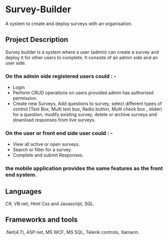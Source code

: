 # Survey-Builder
A system to create and deploy surveys with an organisation.

## Project Description
Survey builder is a system where a user (admin) can create a survey
and deploy it for other users to complete.
It consists of an admin side and an user side.


### On the admin side registered users could : -
* Login 
* Perform CRUD operations on users provided admin has authorised permission.
* Create new Surveys, Add questions to survey, select different types of control (Text Box, Multi text box, Radio button, Multi check box , slider) for a question, modify existing survey, delete or archive surveys and download responses from live surveys.


### On the user or front end side user could : -
* View all active or open surveys.
* Search or filter for a survey.
* Complete and submit Responses.

### the mobile application provides the same features as the front end system.

## Languages
C#, VB.net, Html Css and Javascript, SQL.

## Frameworks and tools  
.Net(4.7), ASP.net, MS WCF, MS SQL, Telerik controls, Xamarin.
